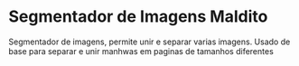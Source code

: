 # Segmentador de Imagens Maldito
Segmentador de imagens, permite unir e separar varias imagens.
Usado de base para separar e unir manhwas em paginas de tamanhos diferentes
